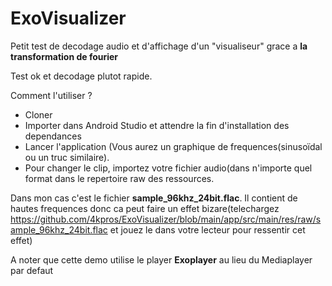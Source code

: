 # ExoVisualizer

Petit test de decodage audio et d'affichage d'un "visualiseur" grace a **la transformation de fourier**

Test ok et decodage plutot rapide.

Comment l'utiliser ?

- Cloner
- Importer dans Android Studio et attendre la fin d'installation des dependances
- Lancer l'application (Vous aurez un graphique de frequences(sinusoïdal ou un truc similaire).
- Pour changer le clip, importez votre fichier audio(dans n'importe quel format dans le repertoire raw des ressources.

Dans mon cas c'est le fichier **sample_96khz_24bit.flac**. Il contient de hautes frequences donc ca peut faire un effet bizare(telechargez https://github.com/4kpros/ExoVisualizer/blob/main/app/src/main/res/raw/sample_96khz_24bit.flac et jouez le dans votre lecteur pour ressentir cet effet)

A noter que cette demo utilise le player **Exoplayer** au lieu du Mediaplayer par defaut
